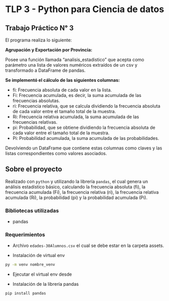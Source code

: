 # TLP 3 - Python para Ciencia de datos
## Trabajo Práctico N° 3


El programa realiza lo siguiente:

**Agrupación y Exportación por Provincia:**

Posee una función llamada “analisis_estadistico” que acepta como parámetro una lista de valores numéricos extraídos de un csv y transformado a DataFrame de pandas. 

**Se implementó el cálculo de las siguientes columnas:**
- fi: Frecuencia absoluta de cada valor en la lista. 
- Fi: Frecuencia acumulada, es decir, la suma acumulada de las frecuencias absolutas.
- ri: Frecuencia relativa, que se calcula dividiendo la frecuencia absoluta de cada valor entre el tamaño total de la muestra.
- Ri: Frecuencia relativa acumulada, la suma acumulada de las frecuencias relativas.
- pi: Probabilidad, que se obtiene dividiendo la frecuencia absoluta de cada valor entre el tamaño total de la muestra.
- Pi: Probabilidad acumulada, la suma acumulada de las probabilidades. 

Devolviendo un DataFrame que contiene estas columnas como claves y las listas
correspondientes como valores asociados.

## Sobre el proyecto

Realizado con `python` y utilizando la librería `pandas`, el cual genera un análisis estadístico básico, calculando la frecuencia absoluta (fi), la frecuencia acumulada (Fi), la frecuencia relativa (ri), la frecuencia relativa acumulada (Ri), la probabilidad (pi) y la probabilidad acumulada (Pi).

### Bibliotecas utilizadas 
- pandas


### Requerimientos

- Archivo `edades-30Alumnos.csv` el cual se debe estar en la carpeta assets.

- Instalación de virtual env

```bash
py -m venv nombre_venv
```
- Ejecutar el virtual env desde 

- Instalación de la librería pandas

```bash
pip install pandas
```